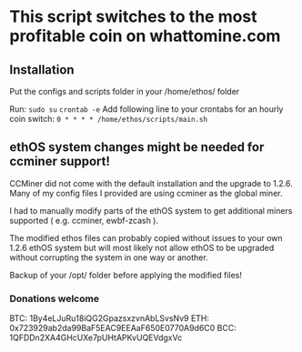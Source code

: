 # This script switches to the most profitable coin on whattomine.com

## Installation

Put the configs and scripts folder in your /home/ethos/ folder

Run:
`sudo su`
`crontab -e`
 Add following line to your crontabs for an hourly coin switch:
`0 * * * * /home/ethos/scripts/main.sh`

## ethOS system changes might be needed for ccminer support!

CCMiner did not come with the default installation and the upgrade to 1.2.6. Many of my config files I provided are using ccminer as the global miner.

I had to manually modify parts of the ethOS system to get additional miners supported ( e.g. ccminer, ewbf-zcash ).

The modified ethos files can probably copied without issues to your own 1.2.6 ethOS system but will most likely not allow ethOS to be upgraded without corrupting the system in one way or another.

Backup of your /opt/ folder before applying the modified files!

### Donations welcome
BTC: 1By4eLJuRu18iQG2GpazsxzvnAbLSvsNv9
ETH: 0x723929ab2da99BaF5EAC9EEAaF650E0770A9d6C0
BCC: 1QFDDn2XA4GHcUXe7pUHtAPKvUQEVdgxVc
